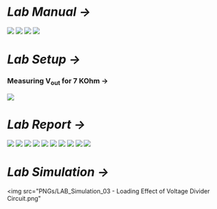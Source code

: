 # *Lab Manual →*

<img src="PNGs/LAB_03 - Loading Effect of Voltage Divider Circuit-1.png">
<img src="PNGs/LAB_03 - Loading Effect of Voltage Divider Circuit-2.png">
<img src="PNGs/LAB_03 - Loading Effect of Voltage Divider Circuit-3.png">
<img src="PNGs/LAB_03 - Loading Effect of Voltage Divider Circuit-4.png">

# *Lab Setup →*

### Measuring V<sub>out</sub> for 7 KOhm →
<img src="PNGs/Loading Effect of Voltage Divider Circuit.png">

# *Lab Report →*

<img src="PNGs/LAB_Report_03 - Loading Effect of Voltage Divider Circuit-01.png">
<img src="PNGs/LAB_Report_03 - Loading Effect of Voltage Divider Circuit-02.png">
<img src="PNGs/LAB_Report_03 - Loading Effect of Voltage Divider Circuit-03.png">
<img src="PNGs/LAB_Report_03 - Loading Effect of Voltage Divider Circuit-04.png">
<img src="PNGs/LAB_Report_03 - Loading Effect of Voltage Divider Circuit-05.png">
<img src="PNGs/LAB_Report_03 - Loading Effect of Voltage Divider Circuit-06.png">
<img src="PNGs/LAB_Report_03 - Loading Effect of Voltage Divider Circuit-07.png">
<img src="PNGs/LAB_Report_03 - Loading Effect of Voltage Divider Circuit-08.png">
<img src="PNGs/LAB_Report_03 - Loading Effect of Voltage Divider Circuit-09.png">
<img src="PNGs/LAB_Report_03 - Loading Effect of Voltage Divider Circuit-10.png">

# *Lab Simulation →*
<img src="PNGs/LAB_Simulation_03 - Loading Effect of Voltage Divider Circuit.png"

